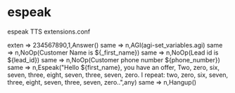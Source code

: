 # espeak
espeak TTS
extensions.conf


exten => 234567890,1,Answer()
 same => n,AGI(agi-set_variables.agi)
 same => n,NoOp(Customer Name is ${_first_name})
 same => n,NoOp(Lead id is ${lead_id})
 same => n,NoOp(Customer phone number ${phone_number})
 same => n,Espeak("Hello ${first_name}, you have an offer, Two, zero, six, seven, three, eight, seven, three, seven, zero. I repeat: two, zero, six, seven, three, eight, seven, three, seven, zero..",any)
 same => n,Hangup()

